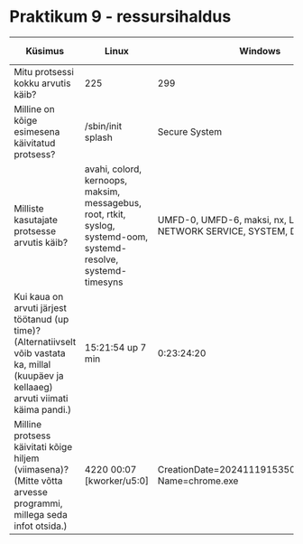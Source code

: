 # Praktikum 9 - ressursihaldus
|  Küsimus  |  Linux  |  Windows  |  Linuxis kasutatud käsklus  |  Windowsis kasutatud tööriist  |
|  ---  |  ---  |  ---  |  ---  |  ---  |
|  Mitu protsessi kokku arvutis käib?  |  225  |  299  |  ps -aux \| wc -l  |  Task Manager -> Performance  |
|  Milline on kõige esimesena käivitatud protsess?  | /sbin/init splash | Secure System | ps axo pid,cmd,comm,etime; ps -eo pid,args | Process Explorer -> Start Time |
| Milliste kasutajate protsesse arvutis käib? | avahi, colord, kernoops, maksim, messagebus, root, rtkit, syslog, systemd-oom, systemd-resolve, systemd-timesyns | UMFD-0, UMFD-6, maksi, nx, LOCAL SERVICE, NETWORK SERVICE, SYSTEM, DWM-6 | ps -eo user \| sort \| uniq | Process Explorer -> User Name |
|  Kui kaua on arvuti järjest töötanud (up time)? (Alternatiivselt võib vastata ka, millal (kuupäev ja kellaaeg) arvuti viimati käima pandi.)  |  15:21:54 up 7 min  |  0:23:24:20  |  uptime  |  Task Manager -> Performance  |
|  Milline protsess käivitati kõige hiljem (viimasena)? (Mitte võtta arvesse programmi, millega seda infot otsida.)  |  4220   00:07 [kworker/u5:0]  |  CreationDate=20241119153508.518921+120 Name=chrome.exe  |  ps -eo pid,etime,cmd --sort=-etime  |  CMD -> wmic process get Name,CreationDate /format:list  |
